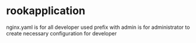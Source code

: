 # rookapplication
nginx.yaml is for all developer used
prefix with admin is for administrator to create necessary configuration for developer

